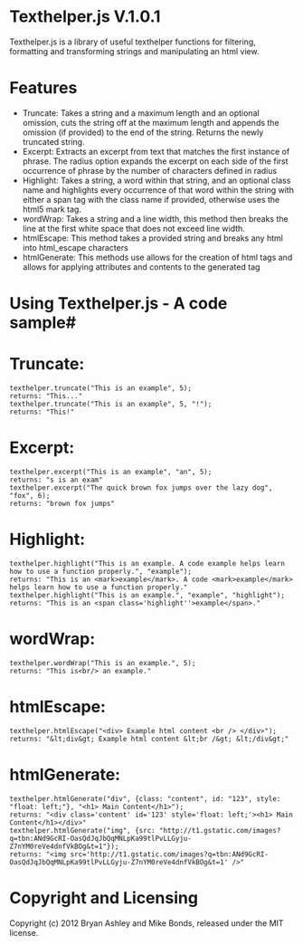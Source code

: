 # Texthelper.js V.1.0.1 #

Texthelper.js is a library of useful texthelper functions for filtering, formatting and transforming strings and manipulating an html view.

# Features #
* Truncate: Takes a string and a maximum length and an optional omission, cuts the string off at the maximum length and appends the omission (if provided) to the end of the string. Returns the newly truncated string.
* Excerpt: Extracts an excerpt from text that matches the first instance of phrase. The radius option expands the excerpt on each side of the first occurrence of phrase by the number of characters defined in radius
* Highlight: Takes a string, a word within that string, and an optional class name and highlights every occurrence of that word within the string with either a span tag with the class name if provided, otherwise uses the html5 mark tag.
* wordWrap: Takes a string and a line width, this method then breaks the line at the first white space that does not exceed line width.
* htmlEscape: This method takes a provided string and breaks any html into html_escape characters
* htmlGenerate: This methods use allows for the creation of html tags and allows for applying attributes and contents to the generated tag

# Using Texthelper.js - A code sample#
# Truncate: #
    texthelper.truncate("This is an example", 5);
    returns: "This..."
    texthelper.truncate("This is an example", 5, "!");
    returns: "This!"
# Excerpt: #
    texthelper.excerpt("This is an example", "an", 5);
    returns: "s is an exam"
    texthelper.excerpt("The quick brown fox jumps over the lazy dog", "fox", 6);
    returns: "brown fox jumps"
# Highlight: #
    texthelper.highlight("This is an example. A code example helps learn how to use a function properly.", "example");
    returns: "This is an <mark>example</mark>. A code <mark>example</mark> helps learn how to use a function properly."
    texthelper.highlight("This is an example.", "example", "highlight");
    returns: "This is an <span class='highlight''>example</span>."
# wordWrap: #
    texthelper.wordWrap("This is an example.", 5);
    returns: "This is<br/> an example."
# htmlEscape: #
    texthelper.htmlEscape("<div> Example html content <br /> </div>");
    returns: "&lt;div&gt; Example html content &lt;br /&gt; &lt;/div&gt;"
# htmlGenerate: #
    texthelper.htmlGenerate("div", {class: "content", id: "123", style: "float: left;"}, "<h1> Main Content</h1>");
    returns: "<div class='content' id='123' style='float: left;'><h1> Main Content</h1></div>"
    texthelper.htmlGenerate("img", {src: "http://t1.gstatic.com/images?q=tbn:ANd9GcRI-OasQdJqJbQqMNLpKa99tlPvLLGyju-Z7nYM0reVe4dnfVkBOg&t=1"});
    returns: "<img src='http://t1.gstatic.com/images?q=tbn:ANd9GcRI-OasQdJqJbQqMNLpKa99tlPvLLGyju-Z7nYM0reVe4dnfVkBOg&t=1' />"

    

# Copyright and Licensing #
Copyright (c) 2012 Bryan Ashley and Mike Bonds, released under the MIT license.
